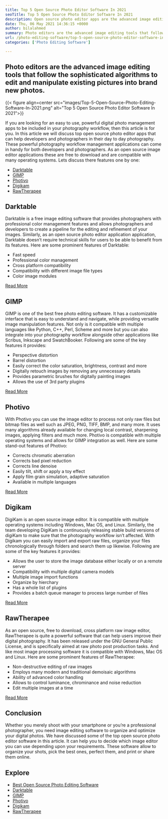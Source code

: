 ```yaml
---
title: Top 5 Open Source Photo Editor Software In 2021
seoTitle: Top 5 Open Source Photo Editor Software In 2021
description: Open source photo editor apps are the advanced image editing tools that follow the sophisticated algorithms to edit and manipulate pictures into new photos.
date: Thu, 06 May 2021 14:36:15 +0000
author: bilalahmed
summary: Photo editors are the advanced image editing tools that follow the sophisticated algorithms to edit and manipulate existing pictures into brand new photos.
url: /photo-editing-software/top-5-open-source-photo-editor-software-in-2021/
categories: ['Photo Editing Software']

---
```

## Photo editors are the advanced image editing tools that follow the sophisticated algorithms to edit and manipulate existing pictures into brand new photos.

{{< figure align=center src="images/Top-5-Open-Source-Photo-Editing-Software-In-2021.png" alt="Top 5 Open Source Photo Editor Software In 2021">}}  

If you are looking for an easy to use, powerful digital photo management apps to be included in your photography workflow, then this article is for you. In this article we will discuss top open source photo editor apps that can help developers and photographers in their day to day photography. These powerful photography workflow management applications can come in handy for both developers and photographers. As an open source image editor applications these are free to download and are compatible with many operating systems. Lets discuss there features one by one:

  * [Darktable][1]
  * [GIMP][2]
  * [Photivo][3]
  * [Digikam][4]
  * [RawTherapee][5]

## Darktable

Darktable is a free image editing software that provides photographers with professional color management features and allows photographers and developers to create a pipeline for the editing and refinement of your images. Similarly, as an open source photo editor application application, Darktable doesn’t require technical skills for users to be able to benefit from its features. Here are some prominent features of Darktable:

  * Fast speed
  * Professional color management
  * Cross platform compatibility
  * Compatibility with different image file types
  * Color image modules

[Read More][6]

## GIMP

GIMP is one of the best free photo editing software. It has a customizable interface that is easy to understand and navigate, while providing versatile image manipulation features. Not only is it compatible with multiple languages like Python, C++, Perl, Scheme and more but you can also integrate into your photography workflow alongside other applications like Scribus, Inkscape and SwatchBooker. Following are some of the key features it provides:

  * Perspective distortion
  * Barrel distortion
  * Easily correct the color saturation, brightness, contrast and more
  * Digitally retouch images by removing any unnecessary details
  * Provides parametric brushes for digitally painting images
  * Allows the use of 3rd party plugins

[Read More][7]

## Photivo

With Photivo you can use the image editor to process not only raw files but bitmap files as well such as JPEG, PNG, TIFF, BMP, and many more. It uses many algorithms already available for changing local contrast, sharpening images, applying filters and much more. Photivo is compatible with multiple operating systems and allows for GIMP integration as well. Here are some stand-out features of Photivo:

  * Corrects chromatic aberration
  * Corrects bad pixel reduction
  * Corrects line denoise
  * Easily tilt, shift or apply a toy effect
  * Apply film grain simulation, adaptive saturation
  * Available in multiple languages

[Read More][8]

## Digikam

DigiKam is an open source image editor. It is compatible with multiple operating systems including Windows, Mac OS, and Linux. Similarly, the team developing DigiKam is continuously releasing stable build versions of digiKam to make sure that the photography workflow isn’t affected. With Digikam you can easily import and export raw files, organize your files chronologically through folders and search them up likewise. Following are some of the key features it provides:

  * Allows the user to store the image database either locally or on a remote server
  * Compatibility with multiple digital camera models
  * Multiple image import functions
  * Organize by hierchary
  * Has a whole list of plugins
  * Provides a batch queue manager to process large number of files

[Read More][9]

## RawTherapee

As an open source, free to download, cross platform raw image editor, RawTherapee is quite a powerful software that can help users improve their digital photography. It has been released under the GNU General Public License, and is specifically aimed at raw photo post production tasks. And like most image processing software it is compatible with Windows, Mac OS and Linux. Here are some prominent features of RawTherapee:

  * Non-destructive editing of raw images
  * Employs many modern and traditional demoisaic algorithms
  * Ability of advanced color handling
  * Allows to control luminance, chrominance and noise reduction
  * Edit multiple images at a time

[Read More][10]

## Conclusion

Whether you merely shoot with your smartphone or you’re a professional photographer, you need image editing software to organize and optimize your digital photos. We have discussed some of the top open source photo editor software in this article. It can help you to decide which image editor you can use depending upon your requirements. These software allow to organize your shots, pick the best ones, perfect them, and print or share them online. 

## Explore

  * [Best Open Source Photo Editing Software][11]
  * [Darktable][6]
  * [GIMP][7]
  * [Photivo][8]
  * [Digikam][9]
  * [RawTherapee][10]

 [1]: #darktable
 [2]: #gimp
 [3]: #photivo
 [4]: #digikam
 [5]: #rawtherapee
 [6]: https://products.containerize.com/photo-editing-software/darktable
 [7]: https://products.containerize.com/photo-editing-software/gimp
 [8]: https://products.containerize.com/photo-editing-software/photivo
 [9]: https://products.containerize.com/photo-editing-software/digikam
 [10]: https://products.containerize.com/photo-editing-software/rawtherapee
 [11]: https://products.containerize.com/photo-editing-software